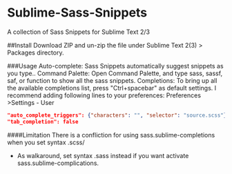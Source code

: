 # Sublime-Sass-Snippets
A collection of Sass Snippets for Sublime Text 2/3

##Install
Download ZIP and un-zip the file under Sublime Text 2(3) > Packages directory.

###Usage
Auto-complete: Sass Snippets automatically suggest snippets as you type..
Command Palette: Open Command Palette, and type sass, sassf, saf, or function to show all the sass snippets.
Completions: To bring up all the available completions list, press "Ctrl+spacebar" as default settings.
I recommend adding following lines to your preferences: Preferences >Settings - User

```json
"auto_complete_triggers": {"characters": "", "selector": "source.scss"},
"tab_completion": false
```

####Limitation
There is a confliction for using sass.sublime-completions when you set syntax .scss/
+ As walkaround, set syntax .sass instead if you want activate sass.sublime-complications.